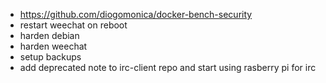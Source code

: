* https://github.com/diogomonica/docker-bench-security
* restart weechat on reboot
* harden debian
* harden weechat
* setup backups
* add deprecated note to irc-client repo and start using rasberry pi for irc
